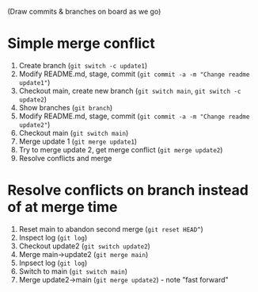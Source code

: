 (Draw commits & branches on board as we go)

# Simple merge conflict

1. Create branch (`git switch -c update1`)
2. Modify README.md, stage, commit (`git commit -a -m "Change readme update1"`)
3. Checkout main, create new branch (`git switch main`, `git switch -c update2`)
4. Show branches (`git branch`)
5. Modify README.md, stage, commit (`git commit -a -m "Change readme update2"`)
6. Checkout main (`git switch main`)
7. Merge update 1 (`git merge update1`)
8. Try to merge update 2, get merge conflict (`git merge update2`)
9. Resolve conflicts and merge

# Resolve conflicts on branch instead of at merge time

1. Reset main to abandon second merge (`git reset HEAD^`)
2. Inspect log (`git log`)
3. Checkout update2 (`git switch update2`)
4. Merge main->update2 (`git merge main`)
5. Inpsect log (`git log`)
6. Switch to main (`git switch main`)
7. Merge update2->main (`git merge update2`) - note "fast forward"
